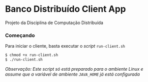 # Banco Distribuído Client App
Projeto da Disciplina de Computação Distribuída

### Começando
Para iniciar o cliente, basta executar o _script_ `run-client.sh`

```bash
$ chmod +x run-client.sh
$ ./run-client.sh
```

_Observação: Este script só está preparado para o ambiente Linux e assume que a variável de ambiente `JAVA_HOME`  já está configurada_